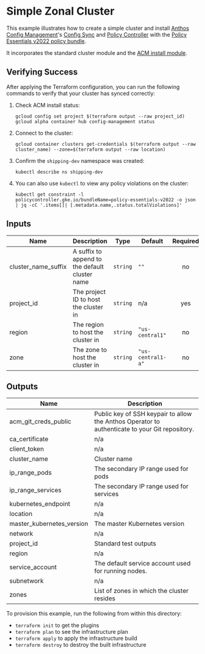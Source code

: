 # Simple Zonal Cluster

This example illustrates how to create a simple cluster and install [Anthos Config Management](https://cloud.google.com/anthos-config-management/docs/)'s [Config Sync](https://cloud.google.com/anthos-config-management/docs/config-sync-overview) and [Policy Controller](https://cloud.google.com/anthos-config-management/docs/concepts/policy-controller) with the [Policy Essentials v2022 policy bundle](https://cloud.google.com/anthos-config-management/docs/how-to/using-policy-essentials-v2022).

It incorporates the standard cluster module and the [ACM install module](../../modules/acm).

## Verifying Success

After applying the Terraform configuration, you can run the following commands to verify that your cluster has synced correctly:

1. Check ACM install status:

    ```
    gcloud config set project $(terraform output --raw project_id)
    gcloud alpha container hub config-management status
    ```

2. Connect to the cluster:

    ```
    gcloud container clusters get-credentials $(terraform output --raw cluster_name) --zone=$(terraform output --raw location)
    ```

3. Confirm the `shipping-dev` namespace was created:

    ```
    kubectl describe ns shipping-dev
    ```

4. You can also use `kubectl` to view any policy violations on the cluster:

    ```
    kubectl get constraint -l policycontroller.gke.io/bundleName=policy-essentials-v2022 -o json | jq -cC '.items[]| [.metadata.name,.status.totalViolations]'
    ```

<!-- BEGINNING OF PRE-COMMIT-TERRAFORM DOCS HOOK -->
## Inputs

| Name | Description | Type | Default | Required |
|------|-------------|------|---------|:--------:|
| cluster\_name\_suffix | A suffix to append to the default cluster name | `string` | `""` | no |
| project\_id | The project ID to host the cluster in | `string` | n/a | yes |
| region | The region to host the cluster in | `string` | `"us-central1"` | no |
| zone | The zone to host the cluster in | `string` | `"us-central1-a"` | no |

## Outputs

| Name | Description |
|------|-------------|
| acm\_git\_creds\_public | Public key of SSH keypair to allow the Anthos Operator to authenticate to your Git repository. |
| ca\_certificate | n/a |
| client\_token | n/a |
| cluster\_name | Cluster name |
| ip\_range\_pods | The secondary IP range used for pods |
| ip\_range\_services | The secondary IP range used for services |
| kubernetes\_endpoint | n/a |
| location | n/a |
| master\_kubernetes\_version | The master Kubernetes version |
| network | n/a |
| project\_id | Standard test outputs |
| region | n/a |
| service\_account | The default service account used for running nodes. |
| subnetwork | n/a |
| zones | List of zones in which the cluster resides |

<!-- END OF PRE-COMMIT-TERRAFORM DOCS HOOK -->

To provision this example, run the following from within this directory:
- `terraform init` to get the plugins
- `terraform plan` to see the infrastructure plan
- `terraform apply` to apply the infrastructure build
- `terraform destroy` to destroy the built infrastructure
